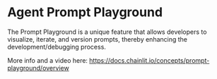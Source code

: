 # Agent Prompt Playground
The Prompt Playground is a unique feature that allows developers to visualize, iterate, and version prompts, thereby enhancing the development/debugging process.

More info and a video here: https://docs.chainlit.io/concepts/prompt-playground/overview
